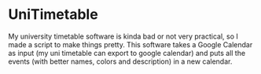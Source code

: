 # UniTimetable

My university timetable software is kinda bad or not very practical, so I made a script to make things pretty.
This software takes a Google Calendar as input (my uni timetable can export to google calendar) and puts all the events (with better names, colors and description) in a new calendar.
